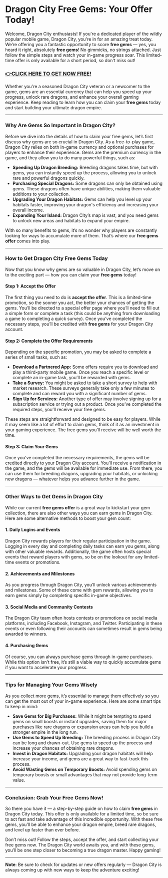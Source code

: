 # Dragon City Free Gems: Your Offer Today!

Welcome, Dragon City enthusiasts! If you're a dedicated player of the wildly popular mobile game, Dragon City, you're in for an amazing treat today. We’re offering you a fantastic opportunity to score **free gems** — yes, you heard it right, absolutely **free gems**! No gimmicks, no strings attached. Just follow the simple steps and watch your in-game progress soar. This limited-time offer is only available for a short period, so don't miss out!

### [👉CLICK HERE TO GET NOW FREE!](https://shorturl.at/GhByE)

Whether you're a seasoned Dragon City veteran or a newcomer to the game, gems are an essential currency that can help you speed up your progress, unlock rare dragons, and enhance your overall gaming experience. Keep reading to learn how you can claim your **free gems** today and start building your ultimate dragon empire.

---

### Why Are Gems So Important in Dragon City?

Before we dive into the details of how to claim your free gems, let’s first discuss why gems are so crucial in Dragon City. As a free-to-play game, Dragon City relies on both in-game currency and optional purchases for players to enhance their experience. Gems are the premium currency in the game, and they allow you to do many powerful things, such as:

- **Speeding Up Dragon Breeding:** Breeding dragons takes time, but with gems, you can instantly speed up the process, allowing you to unlock rare and powerful dragons quickly.
- **Purchasing Special Dragons:** Some dragons can only be obtained using gems. These dragons often have unique abilities, making them valuable additions to your collection.
- **Upgrading Your Dragon Habitats:** Gems can help you level up your habitats faster, improving your dragon's efficiency and increasing your overall income.
- **Expanding Your Island:** Dragon City’s map is vast, and you need gems to unlock new areas and habitats to expand your empire.

With so many benefits to gems, it’s no wonder why players are constantly looking for ways to accumulate more of them. That’s where our **free gems offer** comes into play.

---

### How to Get Dragon City Free Gems Today

Now that you know why gems are so valuable in Dragon City, let’s move on to the exciting part — how you can claim your **free gems** today!

#### Step 1: Accept the Offer

The first thing you need to do is **accept the offer**. This is a limited-time promotion, so the sooner you act, the better your chances of getting the gems. You’ll be directed to a special offer page where you’ll need to fill out a simple form or complete a task (this could be anything from downloading a game to completing a quick survey). Once you’ve completed the necessary steps, you’ll be credited with **free gems** for your Dragon City account.

#### Step 2: Complete the Offer Requirements

Depending on the specific promotion, you may be asked to complete a series of small tasks, such as:

- **Download a Partnered App:** Some offers require you to download and play a third-party mobile game. Once you reach a specific level or complete an in-game task, you’ll be rewarded with gems.
- **Take a Survey:** You might be asked to take a short survey to help with market research. These surveys generally take only a few minutes to complete and can reward you with a significant number of gems.
- **Sign Up for Services:** Another type of offer may involve signing up for a subscription service or trying out a product. Once you’ve completed the required steps, you’ll receive your free gems.

These steps are straightforward and designed to be easy for players. While it may seem like a lot of effort to claim gems, think of it as an investment in your gaming experience. The free gems you’ll receive will be well worth the time.

#### Step 3: Claim Your Gems

Once you’ve completed the necessary requirements, the gems will be credited directly to your Dragon City account. You’ll receive a notification in the game, and the gems will be available for immediate use. From there, you can use them for breeding dragons, upgrading your habitats, or unlocking new dragons — whatever helps you advance further in the game.

---

### Other Ways to Get Gems in Dragon City

While our current **free gems offer** is a great way to kickstart your gem collection, there are also other ways you can earn gems in Dragon City. Here are some alternative methods to boost your gem count:

#### 1. **Daily Logins and Events**

Dragon City rewards players for their regular participation in the game. Logging in every day and completing daily tasks can earn you gems, along with other valuable rewards. Additionally, the game often hosts special events that reward players with gems, so be on the lookout for any limited-time events or promotions.

#### 2. **Achievements and Milestones**

As you progress through Dragon City, you’ll unlock various achievements and milestones. Some of these come with gem rewards, allowing you to earn gems simply by completing specific in-game objectives.

#### 3. **Social Media and Community Contests**

The Dragon City team often hosts contests or promotions on social media platforms, including Facebook, Instagram, and Twitter. Participating in these events or even following their accounts can sometimes result in gems being awarded to winners.

#### 4. **Purchasing Gems**

Of course, you can always purchase gems through in-game purchases. While this option isn’t free, it’s still a viable way to quickly accumulate gems if you want to accelerate your progress.

---

### Tips for Managing Your Gems Wisely

As you collect more gems, it’s essential to manage them effectively so you can get the most out of your in-game experience. Here are some smart tips to keep in mind:

- **Save Gems for Big Purchases:** While it might be tempting to spend gems on small boosts or instant upgrades, saving them for major purchases like rare dragons or expansion areas can help you build a stronger empire in the long run.
- **Use Gems to Speed Up Breeding:** The breeding process in Dragon City can be long and drawn-out. Use gems to speed up the process and increase your chances of obtaining rare dragons.
- **Invest in Dragon Habitats:** Upgrading your dragon habitats will help increase your income, and gems are a great way to fast-track this process.
- **Avoid Wasting Gems on Temporary Boosts:** Avoid spending gems on temporary boosts or small advantages that may not provide long-term value.

---

### Conclusion: Grab Your Free Gems Now!

So there you have it — a step-by-step guide on how to claim **free gems** in Dragon City today. This offer is only available for a limited time, so be sure to act fast and take advantage of this incredible opportunity. With these free gems, you’ll be able to enhance your dragon empire, breed rare dragons, and level up faster than ever before.

Don’t miss out! Follow the steps, accept the offer, and start collecting your free gems now. The Dragon City world awaits you, and with these gems, you’ll be one step closer to becoming a true dragon master. Happy gaming!

---

**Note**: Be sure to check for updates or new offers regularly — Dragon City is always coming up with new ways to keep the adventure exciting!
